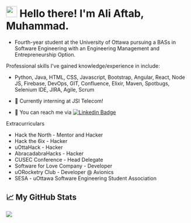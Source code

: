 <!-- Text -->


# <img src="https://raw.githubusercontent.com/MartinHeinz/MartinHeinz/master/wave.gif" width="30px"> Hello there! I'm Ali Aftab, Muhammad.

- Fourth-year student at the University of Ottawa pursuing a BASs in Software Engineering with an Engineering Management and Entrepreneurship Option.

Professional skills I've gained knowledge/experience in include:
- Python, Java, HTML, CSS, Javascript, Bootstrap, Angular, React, Node JS, Firebase, DevOps, GIT, Confluence, Elixir, Maven, Spotbugs, Selenium IDE, JIRA, Agile, Scrum 

- 🙋 Currently interning at JSI Telecom!
- 💬 You can reach me via [![Linkedin Badge](https://img.shields.io/badge/-Ali-blue?style=flat-square&logo=Linkedin&logoColor=white&link=https://www.linkedin.com/in/ali-aftab-muhammad/)](https://www.linkedin.com/in/ali-aftab-muhammad/)

Extracurriculars
- Hack the North - Mentor and Hacker 
- Hack the 6ix - Hacker 
- uOttaHack - Hacker
- AbracadabraHacks - Hacker 
- CUSEC Conference - Head Delegate
- Software for Love Company - Developer
- uORocketry Club - Developer @ Avionics
- SESA - uOttawa Software Engineering Student Association

## &#x1f4c8; My GitHub Stats

<img align="center" src="https://github-readme-stats.vercel.app/api/?username=Renfrew100&theme=dark&hide=stars"/>
<br/>

